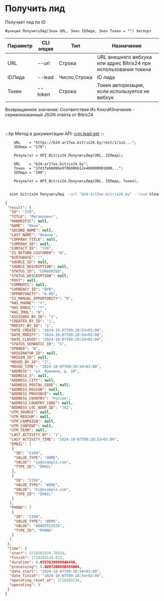 ﻿---
sidebar_position: 3
---

# Получить лид
 Получает лид по ID



`Функция ПолучитьЛид(Знач URL, Знач IDЛида, Знач Токен = "") Экспорт`

  | Параметр | CLI опция | Тип | Назначение |
  |-|-|-|-|
  | URL | --url | Строка | URL внешнего вебхука или адрес Bitrix24 при использовании токена |
  | IDЛида | --lead | Число,Строка | ID лида |
  | Токен | --token | Строка | Токен авторизации, если используется не вебхук |

  
  Возвращаемое значение:   Соответствие Из КлючИЗначение - сериализованный JSON ответа от Bitrix24

<br/>

:::tip
Метод в документации API: [crm.lead.get](https://dev.1c-bitrix.ru/rest_help/crm/leads/crm_lead_get.php)
:::
<br/>


```bsl title="Пример кода"
    URL    = "https://b24-ar17wx.bitrix24.by/rest/1/1o2...";
    IDЛида = "278";

    Результат = OPI_Bitrix24.ПолучитьЛид(URL, IDЛида);

    URL    = "b24-ar17wx.bitrix24.by";
    Токен  = "37d1fe66006e9f06006b12e400000001000...";
    IDЛида = "280";

    Результат = OPI_Bitrix24.ПолучитьЛид(URL, IDЛида, Токен);
```



```sh title="Пример команды CLI"
    
  oint bitrix24 ПолучитьЛид --url "b24-ar17wx.bitrix24.by" --lead %lead% --token "ec4dc366006e9f06006b12e400000001000..."

```

```json title="Результат"
{
 "result": {
  "ID": "370",
  "TITLE": "Мегаклиент",
  "HONORIFIC": null,
  "NAME": "Иван",
  "SECOND_NAME": null,
  "LAST_NAME": "Иванов",
  "COMPANY_TITLE": null,
  "COMPANY_ID": null,
  "CONTACT_ID": "370",
  "IS_RETURN_CUSTOMER": "N",
  "BIRTHDATE": "",
  "SOURCE_ID": null,
  "SOURCE_DESCRIPTION": null,
  "STATUS_ID": "CONVERTED",
  "STATUS_DESCRIPTION": null,
  "POST": null,
  "COMMENTS": null,
  "CURRENCY_ID": "BYN",
  "OPPORTUNITY": "0.00",
  "IS_MANUAL_OPPORTUNITY": "N",
  "HAS_PHONE": "Y",
  "HAS_EMAIL": "Y",
  "HAS_IMOL": "N",
  "ASSIGNED_BY_ID": "1",
  "CREATED_BY_ID": "1",
  "MODIFY_BY_ID": "1",
  "DATE_CREATE": "2024-10-07T09:28:53+03:00",
  "DATE_MODIFY": "2024-10-07T09:28:54+03:00",
  "DATE_CLOSED": "2024-10-07T09:28:54+03:00",
  "STATUS_SEMANTIC_ID": "S",
  "OPENED": "N",
  "ORIGINATOR_ID": null,
  "ORIGIN_ID": null,
  "MOVED_BY_ID": "1",
  "MOVED_TIME": "2024-10-07T09:28:54+03:00",
  "ADDRESS": "ул. Пушкина, д. 10",
  "ADDRESS_2": null,
  "ADDRESS_CITY": null,
  "ADDRESS_POSTAL_CODE": null,
  "ADDRESS_REGION": null,
  "ADDRESS_PROVINCE": null,
  "ADDRESS_COUNTRY": "Россия",
  "ADDRESS_COUNTRY_CODE": null,
  "ADDRESS_LOC_ADDR_ID": "742",
  "UTM_SOURCE": null,
  "UTM_MEDIUM": null,
  "UTM_CAMPAIGN": null,
  "UTM_CONTENT": null,
  "UTM_TERM": null,
  "LAST_ACTIVITY_BY": "1",
  "LAST_ACTIVITY_TIME": "2024-10-07T09:28:53+03:00",
  "EMAIL": [
   {
    "ID": "2194",
    "VALUE_TYPE": "HOME",
    "VALUE": "yo@example.com",
    "TYPE_ID": "EMAIL"
   },
   {
    "ID": "2196",
    "VALUE_TYPE": "WORK",
    "VALUE": "hi@example.com",
    "TYPE_ID": "EMAIL"
   }
  ],
  "PHONE": [
   {
    "ID": "2198",
    "VALUE_TYPE": "WORK",
    "VALUE": "88005553535",
    "TYPE_ID": "PHONE"
   }
  ]
 },
 "time": {
  "start": 1728282534.76524,
  "finish": 1728282534.821,
  "duration": 0.0557639598846436,
  "processing": 0.0207200050354004,
  "date_start": "2024-10-07T09:28:54+03:00",
  "date_finish": "2024-10-07T09:28:54+03:00",
  "operating_reset_at": 1728283134,
  "operating": 0
 }
}
```
